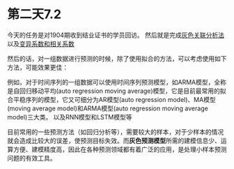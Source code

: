 # 第二天7.2
今天的任务是对1904期收到结业证书的学员回访。
然后就是完成[灰色关联分析法](https://www.zybuluo.com/notmylove/note/1505576)以及[变异系数和相关系数](https://www.zybuluo.com/notmylove/note/1505871)

然后的话，对一组数据进行预测的时候，除了使用拟合的方法，可以考虑使用如下方法，可能效果更佳：

例如，对于时间序列的一组数据可以使用时间序列预测模型，如ARMA模型，全称是自回归移动平均(auto regression moving average)模型，它是目前最常用的拟合平稳序列的模型，它又可细分为AR模型(auto regression model)、MA模型(moving average model)和ARMA模型(auto regression moving average model)三大类。
以及RNN模型和LSTM模型等

目前常用的一些预测方法（如回归分析等），需要较大的样本，对于少样本的情况就会造成比较大的误差，使预测目标失效。而**灰色预测模型**所需的建模信息少、运算方便、建模精度高，因此在各种预测领域都有着广泛的应用，是处理小样本预测问题的有效工具。



